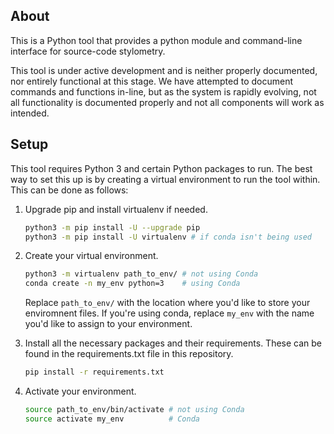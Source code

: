 About
------
This is a Python tool that provides a python module and command-line interface for source-code stylometry.

This tool is under active development and is neither properly documented, nor entirely functional at this stage. We have attempted to document commands and functions in-line, but as the system is rapidly evolving, not all functionality is documented properly and not all components will work as intended.



Setup
-------

This tool requires Python 3 and certain Python packages to run. The best way to set this up is by creating a virtual environment to run the tool within. This can be done as follows:

1. Upgrade pip and install virtualenv if needed.

    ```bash
    python3 -m pip install -U --upgrade pip
    python3 -m pip install -U virtualenv # if conda isn't being used
    ```

2. Create your virtual environment.

    ```bash
    python3 -m virtualenv path_to_env/ # not using Conda
    conda create -n my_env python=3    # using Conda
    ```

    Replace `path_to_env/` with the location where you'd like to store your enviromnent files. If you're using conda, replace `my_env` with the name you'd like to assign to your environment.

3. Install all the necessary packages and their requirements. These can be found in the requirements.txt file in this repository.

    ```bash
    pip install -r requirements.txt
    ```

4. Activate your environment.

    ```bash
    source path_to_env/bin/activate # not using Conda
    source activate my_env          # Conda
    ```

